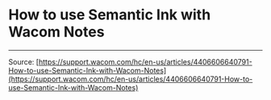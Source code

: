 # How to use Semantic Ink with Wacom Notes



---
Source: [https://support.wacom.com/hc/en-us/articles/4406606640791-How-to-use-Semantic-Ink-with-Wacom-Notes](https://support.wacom.com/hc/en-us/articles/4406606640791-How-to-use-Semantic-Ink-with-Wacom-Notes)
